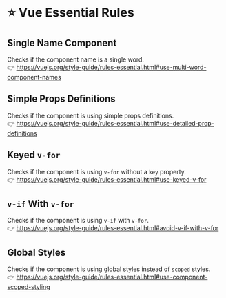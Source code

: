 # ⭐ Vue Essential Rules

## Single Name Component

Checks if the component name is a single word. &nbsp;&nbsp;<br />
👉 https://vuejs.org/style-guide/rules-essential.html#use-multi-word-component-names

## Simple Props Definitions

Checks if the component is using simple props definitions. &nbsp;&nbsp;<br />
👉 https://vuejs.org/style-guide/rules-essential.html#use-detailed-prop-definitions

## Keyed `v-for`

Checks if the component is using `v-for` without a `key` property. &nbsp;&nbsp;<br />
👉 https://vuejs.org/style-guide/rules-essential.html#use-keyed-v-for

## `v-if` With `v-for`

Checks if the component is using `v-if` with `v-for`. &nbsp;&nbsp;<br />
👉 https://vuejs.org/style-guide/rules-essential.html#avoid-v-if-with-v-for

## Global Styles

Checks if the component is using global styles instead of `scoped` styles. &nbsp;&nbsp;<br />
👉 https://vuejs.org/style-guide/rules-essential.html#use-component-scoped-styling
